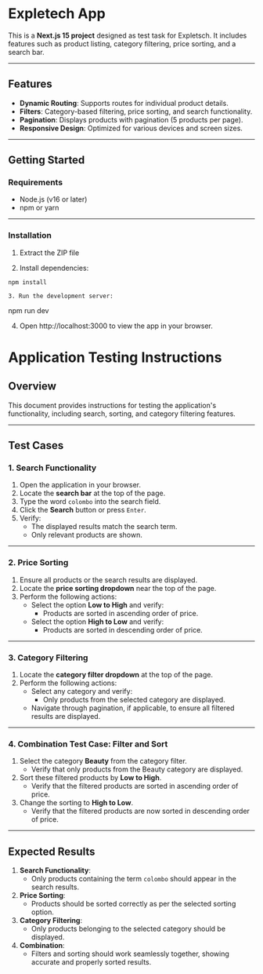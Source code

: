 # Expletech App

This is a **Next.js 15 project** designed as test task for Expletsch. It includes features such as product listing, category filtering, price sorting, and a search bar.

---

## Features

- **Dynamic Routing**: Supports routes for individual product details.
- **Filters**: Category-based filtering, price sorting, and search functionality.
- **Pagination**: Displays products with pagination (5 products per page).
- **Responsive Design**: Optimized for various devices and screen sizes.

---

## Getting Started

### **Requirements**
- Node.js (v16 or later)
- npm or yarn

---

### **Installation**

1. Extract the ZIP file

2. Install dependencies:

```` 
npm install

3. Run the development server:
````
npm run dev

4. Open http://localhost:3000 to view the app in your browser.



# Application Testing Instructions

## Overview
This document provides instructions for testing the application's functionality, including search, sorting, and category filtering features.

---

## Test Cases

### **1. Search Functionality**

1. Open the application in your browser.
2. Locate the **search bar** at the top of the page.
3. Type the word `colombo` into the search field.
4. Click the **Search** button or press `Enter`.
5. Verify:
   - The displayed results match the search term.
   - Only relevant products are shown.

---

### **2. Price Sorting**

1. Ensure all products or the search results are displayed.
2. Locate the **price sorting dropdown** near the top of the page.
3. Perform the following actions:
   - Select the option **Low to High** and verify:
     - Products are sorted in ascending order of price.
   - Select the option **High to Low** and verify:
     - Products are sorted in descending order of price.

---

### **3. Category Filtering**

1. Locate the **category filter dropdown** at the top of the page.
2. Perform the following actions:
   - Select any category and verify:
     - Only products from the selected category are displayed.
   - Navigate through pagination, if applicable, to ensure all filtered results are displayed.

---

### **4. Combination Test Case: Filter and Sort**

1. Select the category **Beauty** from the category filter.
   - Verify that only products from the Beauty category are displayed.
2. Sort these filtered products by **Low to High**.
   - Verify that the filtered products are sorted in ascending order of price.
3. Change the sorting to **High to Low**.
   - Verify that the filtered products are now sorted in descending order of price.

---

## Expected Results

1. **Search Functionality**:
   - Only products containing the term `colombo` should appear in the search results.
2. **Price Sorting**:
   - Products should be sorted correctly as per the selected sorting option.
3. **Category Filtering**:
   - Only products belonging to the selected category should be displayed.
4. **Combination**:
   - Filters and sorting should work seamlessly together, showing accurate and properly sorted results.
